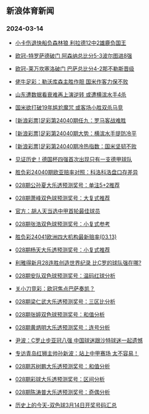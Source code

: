 ## 新浪体育新闻 
### 2024-03-14

+ [小卡伤退快船负森林狼 利拉德12中2雄鹿负国王](https://sports.sina.com.cn/basketball/nba/2024-03-13/doc-inanczhq9640946.shtml)

+ [欧冠-特罗萨德破门 阿森纳总比分5-3波尔图进8强](https://sports.sina.com.cn/global/championsleague/2024-03-13/doc-inancqsu9815524.shtml)

+ [欧冠-莱万坎塞洛破门 巴萨总比分4-2那不勒斯晋级](https://sports.sina.com.cn/g/laliga/2024-03-13/doc-inancqsw4148385.shtml)

+ [佬牛足彩：勒沃库森主胜作胆 国米作客力保不败](https://sports.sina.com.cn/l/2024-03-13/doc-inancuys9705593.shtml)

+ [山东遭数据看衰难再上演逆转 或遭横滨水手4杀](https://sports.sina.com.cn/l/2024-03-13/doc-inamzrzs2948077.shtml)

+ [国米欲打破19年尴尬魔咒 或客场小胜双杀马竞](https://sports.sina.com.cn/l/2024-03-13/doc-inamzwiq2858874.shtml)

+ [[新浪彩票]足彩第24040期任九：罗马客战难胜](https://sports.sina.com.cn/l/2024-03-13/doc-inancqsw4136679.shtml)

+ [[新浪彩票]足彩第24040期大势：横滨水手提防冷平](https://sports.sina.com.cn/l/2024-03-13/doc-inancqsu9805621.shtml)

+ [[新浪彩票]足彩第24040期冷热指数：国米坚韧不败](https://sports.sina.com.cn/l/2024-03-13/doc-inancqsu9809679.shtml)

+ [见证历史！德国杯四强首次出现只有一支德甲球队](https://sports.sina.com.cn/global/germany/2024-03-13/doc-inanefqq3852198.shtml)

+ [胜负彩24040期欧亚赔率对照：科洛科洛盘口存差异](https://sports.sina.com.cn/l/2024-03-13/doc-inancuyw0829959.shtml)

+ [028期公孙夏大乐透预测奖号：单注5+2推荐](https://sports.sina.com.cn/l/2024-03-13/doc-inanefqq3875551.shtml)

+ [028期萧峰双色球预测奖号：大复式推荐](https://sports.sina.com.cn/l/2024-03-13/doc-inanefqu8895175.shtml)

+ [官方：胡人天当选中甲首轮最佳球员](https://sports.sina.com.cn/china/b/2024-03-13/doc-inanemwq0565103.shtml)

+ [028期张浩双色球预测奖号：小复式参考](https://sports.sina.com.cn/l/2024-03-13/doc-inanefqq3886162.shtml)

+ [胜负彩24041欧洲四大机构最新赔率(03.13)](https://sports.sina.com.cn/l/2024-03-13/doc-inanemwq0552281.shtml)

+ [028期杨天大乐透预测奖号：小复式推荐](https://sports.sina.com.cn/l/2024-03-13/doc-inanefqs0650028.shtml)

+ [利雅得新月28连胜创造世界纪录 比C罗的球队强在哪?](https://sports.sina.com.cn/china/2024-03-13/doc-inanefqq3857158.shtml)

+ [028期安队双色球预测奖号：温码红球分析](https://sports.sina.com.cn/l/2024-03-13/doc-inanemwn3755707.shtml)

+ [关小刀竞彩：欧冠焦点巴萨奏凯？](https://sports.sina.com.cn/l/2024-03-13/doc-inancuyu4036177.shtml)

+ [028期梁仁武大乐透预测奖号：三区比分析](https://sports.sina.com.cn/l/2024-03-13/doc-inanefqs0653426.shtml)

+ [028期张婷双色球预测奖号：和值分析](https://sports.sina.com.cn/l/2024-03-13/doc-inanemwk9436567.shtml)

+ [028期黄炳明大乐透预测奖号：连号分析](https://sports.sina.com.cn/l/2024-03-13/doc-inanefqs0652527.shtml)

+ [尹波：C罗止步亚冠八强 中国球迷跟沙特球迷一起遗憾](https://sports.sina.com.cn/china/2024-03-13/doc-inanefqs0637181.shtml)

+ [专访青岛红狮主帅孙新波：站上中甲赛场 太不容易！](https://sports.sina.com.cn/china/2024-03-13/doc-inancuyw0847561.shtml)

+ [028期苏树鹏大乐透预测奖号：和值分析](https://sports.sina.com.cn/l/2024-03-13/doc-inanefqq3875908.shtml)

+ [028期彩球大乐透预测奖号：区间分析](https://sports.sina.com.cn/l/2024-03-13/doc-inanefqs0652351.shtml)

+ [028期陈涛普大乐透预测奖号：奇偶分析](https://sports.sina.com.cn/l/2024-03-13/doc-inanefqu8884861.shtml)

+ [历史上的今天-双色球3月14日开奖号码汇总](https://sports.sina.com.cn/l/2024-03-13/doc-inanemwn3765545.shtml)

